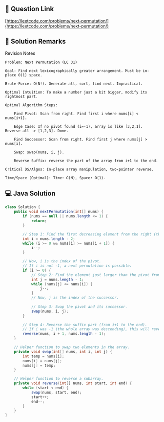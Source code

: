 ## 📌 Question Link
[https://leetcode.com/problems/next-permutation/](https://leetcode.com/problems/next-permutation/)

## 📝 Solution Remarks
Revision Notes

    Problem: Next Permutation (LC 31)

    Goal: Find next lexicographically greater arrangement. Must be in-place O(1) space.

    Brute-Force: O(N!). Generate all, sort, find next. Impractical.

    Optimal Intuition: To make a number just a bit bigger, modify its rightmost part.

    Optimal Algorithm Steps:

        Find Pivot: Scan from right. Find first i where nums[i] < nums[i+1].

        Edge Case: If no pivot found (i=-1), array is like [3,2,1]. Reverse all -> [1,2,3]. Done.

        Find Successor: Scan from right. Find first j where nums[j] > nums[i].

        Swap: swap(nums, i, j).

        Reverse Suffix: reverse the part of the array from i+1 to the end.

    Critical DS/Algos: In-place array manipulation, two-pointer reverse.

    Time/Space (Optimal): Time: O(N), Space: O(1).

## 💻 Java Solution
```java
class Solution {
    public void nextPermutation(int[] nums) {
        if (nums == null || nums.length <= 1) {
            return;
        }

        // Step 1: Find the first decreasing element from the right (the pivot).
        int i = nums.length - 2;
        while (i >= 0 && nums[i] >= nums[i + 1]) {
            i--;
        }

        // Now, i is the index of the pivot.
        // If i is not -1, a next permutation is possible.
        if (i >= 0) {
            // Step 2: Find the element just larger than the pivot from the right.
            int j = nums.length - 1;
            while (nums[j] <= nums[i]) {
                j--;
            }
            // Now, j is the index of the successor.
            
            // Step 3: Swap the pivot and its successor.
            swap(nums, i, j);
        }

        // Step 4: Reverse the suffix part (from i+1 to the end).
        // If i was -1 (the whole array was descending), this will reverse the whole array.
        reverse(nums, i + 1, nums.length - 1);
    }

    // Helper function to swap two elements in the array.
    private void swap(int[] nums, int i, int j) {
        int temp = nums[i];
        nums[i] = nums[j];
        nums[j] = temp;
    }

    // Helper function to reverse a subarray.
    private void reverse(int[] nums, int start, int end) {
        while (start < end) {
            swap(nums, start, end);
            start++;
            end--;
        }
    }
}
```

